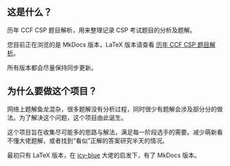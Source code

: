 ## 这是什么？

历年 CCF CSP 题目解析，用来整理记录 CSP 考试题目的分析及题解。

您目前正在浏览的是 MkDocs 版本，LaTeX 版本请查看 [历年 CCF CSP 题目解析](https://github.com/lxlonlyn/CSP-Project)。

所有版本都会尽量保持同步更新。

## 为什么要做这个项目？

网络上题解鱼龙混杂，很多题解没有分析过程，同时很少有题解会涉及部分分的做法。为了解决这个问题，这个项目由此诞生。

这个项目旨在收集尽可能多的思路与解法，满足每一阶段选手的需要。减少萌新看不懂大佬题解，或者找到“看似”正解的答案研究半天的情况。

最初只有 LaTeX 版本，在 [icy-blue](https://github.com/icy-blue) 大佬的启发下，有了 MkDocs 版本。